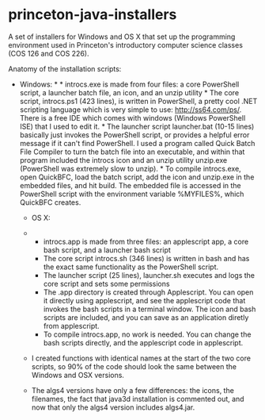 princeton-java-installers
=========================

A set of installers for Windows and OS X that set up the programming environment used in Princeton's introductory computer science classes (COS 126 and COS 226).

Anatomy of the installation scripts:

  * Windows:
	* 
		* introcs.exe is made from four files: a core PowerShell script, a launcher batch file, an icon, and an unzip utility
		* The core script, introcs.ps1 (423 lines), is written in PowerShell, a pretty cool .NET scripting language which is very simple to use:  http://ss64.com/ps/. There is a free IDE which comes with windows (Windows PowerShell ISE) that I used to edit it.
		* The launcher script launcher.bat (10-15 lines) basically just invokes the PowerShell script, or provides a helpful error message if it can't find PowerShell. I used a program called Quick Batch File Compiler to turn the batch file into an executable, and within that program included the introcs icon and an unzip utility unzip.exe (PowerShell was extremely slow to unzip).
		* To compile introcs.exe, open QuickBFC, load the batch script, add the icon and unzip.exe in the embedded files, and hit build. The embedded file is accessed in the PowerShell script with the environment variable %MYFILES%, which QuickBFC creates.

	* OS X:
	* 
		* introcs.app is made from three files: an applescript app, a core bash script, and a launcher bash script
		* The core script introcs.sh (346 lines) is written in bash and has the exact same functionality as the PowerShell script.
		* The launcher script (25 lines), launcher.sh executes and logs the core script and sets some permissions
		* The .app directory is created through Applescript. You can open it directly using applescript, and see the applescript code that invokes the bash scripts in a terminal window. The icon and bash scripts are included, and you can save as an application diretly from applescript.
		* To compile introcs.app, no work is needed. You can change the bash scripts directly, and the applescript code in applescript.

	* I created functions with identical names at the start of the two core scripts, so 90% of the code should look the same between the Windows and OSX versions.
	* The algs4 versions have only a few differences: the icons, the filenames, the fact that java3d installation is commented out, and now that only the algs4 version includes algs4.jar.
